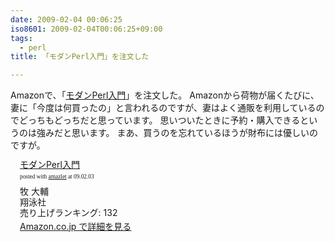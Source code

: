```yaml
---
date: 2009-02-04 00:06:25
iso8601: 2009-02-04T00:06:25+09:00
tags:
  - perl
title: 「モダンPerl入門」を注文した

---
```


<p>Amazonで、「<a href="http://www.amazon.co.jp/exec/obidos/ASIN/4798119172/nqounet-22/ref=nosim/" name="amazletlink">モダンPerl入門</a>」を注文した。
Amazonから荷物が届くたびに、妻に「今度は何買ったの」と言われるのですが、妻はよく通販を利用しているのでどっちもどっちだと思っています。
思いついたときに予約・購入できるというのは強みだと思います。
まあ、買うのを忘れているほうが財布には優しいのですが。</p>

<div class="amazlet-box" style="margin-bottom:0px;"><div class="amazlet-image" style="float:left;"><a href="http://www.amazon.co.jp/exec/obidos/ASIN/4798119172/nqounet-22/ref=nosim/" name="amazletlink"></a></div><div class="amazlet-info" style="float:left;margin-left:15px;line-height:120%"><div class="amazlet-name" style="margin-bottom:10px;line-height:120%"><a href="http://www.amazon.co.jp/exec/obidos/ASIN/4798119172/nqounet-22/ref=nosim/" name="amazletlink">モダンPerl入門</a><div class="amazlet-powered-date" style="font-size:7pt;margin-top:5px;font-family:verdana;line-height:120%">posted with <a href="http://app.amazlet.com/amazlet/" title="モダンPerl入門">amazlet</a> at 09.02.03</div></div><div class="amazlet-detail">牧 大輔 <br />翔泳社 <br />売り上げランキング: 132<br /></div><div class="amazlet-link" style="margin-top: 5px"><a href="http://www.amazon.co.jp/exec/obidos/ASIN/4798119172/nqounet-22/ref=nosim/" name="amazletlink">Amazon.co.jp で詳細を見る</a></div></div><div class="amazlet-footer" style="clear: left"></div></div>
    	